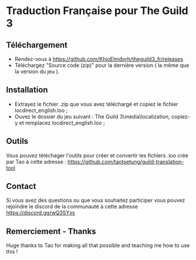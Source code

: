 # Traduction Française pour The Guild 3

## Téléchargement

* Rendez-vous à https://github.com/KhioElmdorh/theguild3_fr/releases
* Téléchargez "Source code (zip)" pour la dernière version ( la même que la version du jeu ).

## Installation

* Extrayez le fichier .zip que vous avez téléchargé et copiez le fichier locdirect_english.loo ;
* Ouvez le dossier du jeu suivant : The Guild 3\media\localization\, copiez-y et remplacez locdirect_english.loo ;

## Outils

Vous pouvez téléchager l'outils pour créer et convertir les fichiers .loo crée par Tao à cette adresse : https://github.com/taotsetung/guild-translation-tool

## Contact

Si vous avez des questions ou que vous souhaitez participer vous pouvez rejoindre le discord de la communauté à cette adresse https://discord.gg/wQ3SYxs

## Remerciement - Thanks

Huge thanks to Tao for making all that possible and teaching me how to use this !